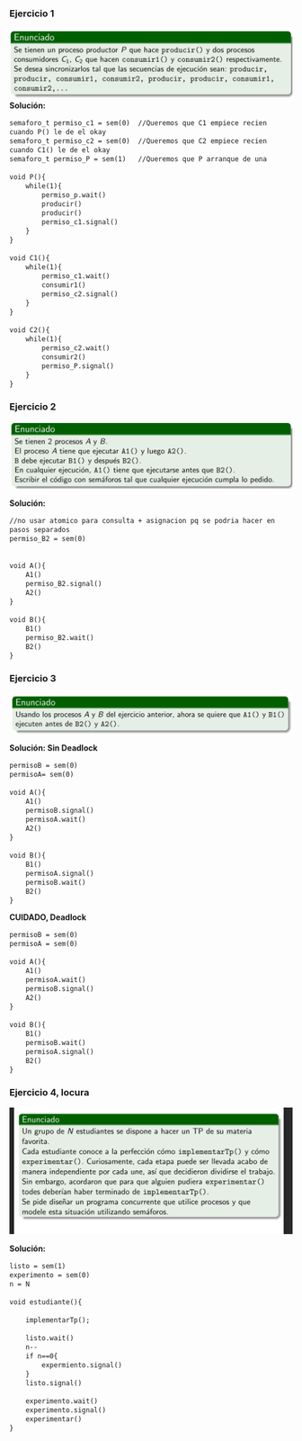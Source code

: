 ### Ejercicio 1

![alt text](image-1.png)
**Solución:**
    
    semaforo_t permiso_c1 = sem(0)  //Queremos que C1 empiece recien cuando P() le de el okay
    semaforo_t permiso_c2 = sem(0)  //Queremos que C2 empiece recien cuando C1() le de el okay
    semaforo_t permiso_P = sem(1)   //Queremos que P arranque de una

    void P(){
        while(1){
            permiso_p.wait()        
            producir()
            producir()
            permiso_c1.signal()
        }
    }

    void C1(){
        while(1){
            permiso_c1.wait()
            consumir1()
            permiso_c2.signal()
        }    
    }

    void C2(){
        while(1){
            permiso_c2.wait()
            consumir2()
            permiso_P.signal()
        }
    }


### Ejercicio 2

![alt text](image-2.png)

**Solución:**

    //no usar atomico para consulta + asignacion pq se podria hacer en pasos separados
    permiso_B2 = sem(0)


    void A(){
        A1()
        permiso_B2.signal()
        A2()
    }

    void B(){
        B1()
        permiso_B2.wait()
        B2()
    }

### Ejercicio 3

![alt text](image-3.png)

**Solución: Sin Deadlock** 

    permisoB = sem(0)
    permisoA= sem(0)

    void A(){
        A1()
        permisoB.signal()
        permisoA.wait()
        A2()
    }

    void B(){
        B1()
        permisoA.signal()
        permisoB.wait()
        B2()
    }


**CUIDADO, Deadlock** 

    permisoB = sem(0)
    permisoA = sem(0)

    void A(){
        A1()
        permisoA.wait()
        permisoB.signal()
        A2()
    }

    void B(){
        B1()
        permisoB.wait()
        permisoA.signal()
        B2()
    }

### Ejercicio 4, locura
![LOCURA](image.png)

**Solución:**

    listo = sem(1)
    experimento = sem(0)
    n = N

    void estudiante(){

        implementarTp();

        listo.wait()
        n--
        if n==0{
            expermiento.signal()
        }
        listo.signal()

        experimento.wait()
        experimento.signal()
        experimentar()
    }